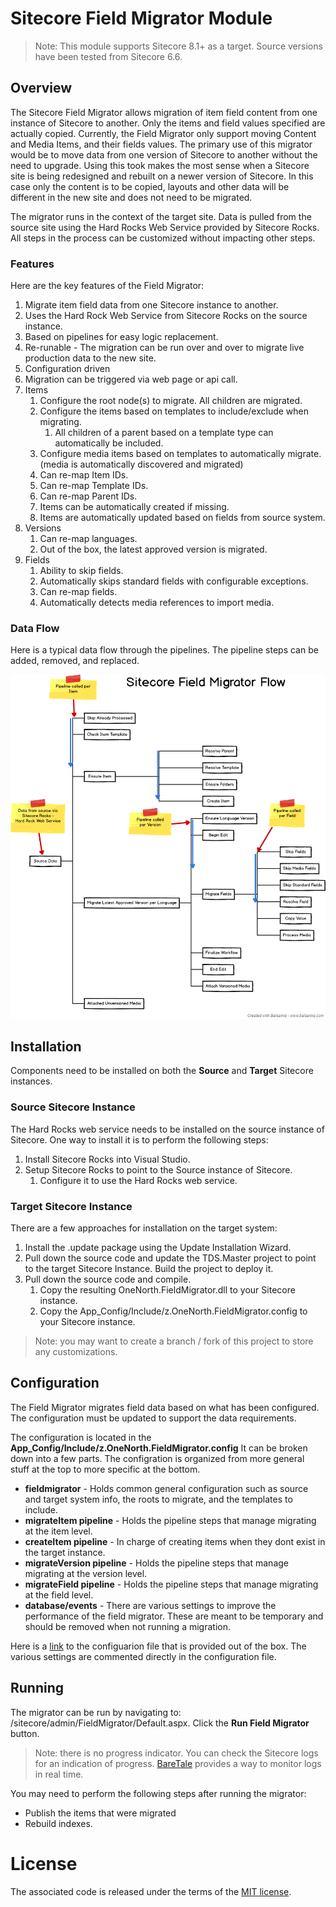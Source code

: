 # Sitecore Field Migrator Module #

> Note: This module supports Sitecore 8.1+ as a target.  Source versions have been tested from Sitecore 6.6.

## Overview ##

The Sitecore Field Migrator allows migration of item field content from one instance of Sitecore to another.
Only the items and field values specified are actually copied.
Currently, the Field Migrator only support moving Content and Media Items, and their fields values.
The primary use of this migrator would be to move data from one version of Sitecore to another without the need to upgrade.
Using this took makes the most sense when a Sitecore site is being redesigned and rebuilt on a newer version of Sitecore.
In this case only the content is to be copied, layouts and other data will be different in the new site and does not need to be migrated.

The migrator runs in the context of the target site.
Data is pulled from the source site using the Hard Rocks Web Service provided by Sitecore Rocks.
All steps in the process can be customized without impacting other steps.

### Features ###

Here are the key features of the Field Migrator:

1. Migrate item field data from one Sitecore instance to another.
1. Uses the Hard Rock Web Service from Sitecore Rocks on the source instance.
1. Based on pipelines for easy logic replacement.
1. Re-runable - The migration can be run over and over to migrate live production data to the new site.
1. Configuration driven
1. Migration can be triggered via web page or api call.
1. Items
    1. Configure the root node(s) to migrate.  All children are migrated.
    1. Configure the items based on templates to include/exclude when migrating.
        1. All children of a parent based on a template type can automatically be included.
    1. Configure media items based on templates to automatically migrate. (media is automatically discovered and migrated)
    1. Can re-map Item IDs.
    1. Can re-map Template IDs.
    1. Can re-map Parent IDs.
    1. Items can be automatically created if missing.
    1. Items are automatically updated based on fields from source system.
1. Versions
    1. Can re-map languages.
    1. Out of the box, the latest approved version is migrated.
1. Fields
    1. Ability to skip fields.
    1. Automatically skips standard fields with configurable exceptions.
    1. Can re-map fields.
    1. Automatically detects media references to import media.
    
### Data Flow ###

Here is a typical data flow through the pipelines.  The pipeline steps can be added, removed, and replaced.

![workflow](img/workflow.png)

## Installation ##

Components need to be installed on both the **Source** and **Target** Sitecore instances.

### Source Sitecore Instance ###

The Hard Rocks web service needs to be installed on the source instance of Sitecore.
One way to install it is to perform the following steps:

1. Install Sitecore Rocks into Visual Studio.
1. Setup Sitecore Rocks to point to the Source instance of Sitecore.
    1. Configure it to use the Hard Rocks web service.

### Target Sitecore Instance ###

There are a few approaches for installation on the target system:

1. Install the .update package using the Update Installation Wizard.
1. Pull down the source code and update the TDS.Master project to point to the target Sitecore Instance.  Build the project to deploy it.
1. Pull down the source code and compile.
    1. Copy the resulting OneNorth.FieldMigrator.dll to your Sitecore instance.
    1. Copy the App_Config/Include/z.OneNorth.FieldMigrator.config to your Sitecore instance.

> Note: you may want to create a branch / fork of this project to store any customizations.

## Configuration ##

The Field Migrator migrates field data based on what has been configured.
The configuration must be updated to support the data requirements.

The configuration is located in the **App_Config/Include/z.OneNorth.FieldMigrator.config**
It can be broken down into a few parts.
The configration is organized from more general stuff at the top to more specific at the bottom.

* **fieldmigrator** - Holds common general configuration such as source and target system info, the roots to migrate, and the templates to include.
* **migrateItem pipeline** - Holds the pipeline steps that manage migrating at the item level.
* **createItem pipeline** - In charge of creating items when they dont exist in the target instance.
* **migrateVersion pipeline** - Holds the pipeline steps that manage migrating at the version level.
* **migrateField pipeline** - Holds the pipeline steps that manage migrating at the field level.
* **database/events** - There are various settings to improve the performance of the field migrator.  These are meant to be temporary and should be removed when not running a migration.

Here is a [link](src/OneNorth.FieldMigrator/App_Config/Include/z.OneNorth.FieldMigrator.config) to the configuarion file that is provided out of the box.
The various settings are commented directly in the configuration file.

## Running ##

The migrator can be run by navigating to: /sitecore/admin/FieldMigrator/Default.aspx.
Click the **Run Field Migrator** button.

> Note: there is no progress indicator.
You can check the Sitecore logs for an indication of progress.
[BareTale](https://www.baremetalsoft.com/baretail/) provides a way to monitor logs in real time.

You may need to perform the following steps after running the migrator:
* Publish the items that were migrated
* Rebuild indexes.

# License #

The associated code is released under the terms of the [MIT license](http://onenorth.mit-license.org).